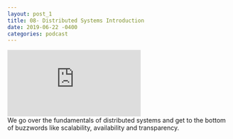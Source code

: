 ```yaml
---
layout: post_1
title: 08- Distributed Systems Introduction
date: 2019-06-22 -0400
categories: podcast
---
```

<div class="iframe-container">
<iframe src="https://anchor.fm/randomly-typed/embed/episodes/8---Distributed-Systems-Introduction-e4dntb/a-ahhft4" frameborder="0" scrolling="no"></iframe>
</div>
We go over the fundamentals of distributed systems and get to the bottom of buzzwords like scalability, availability and transparency.

